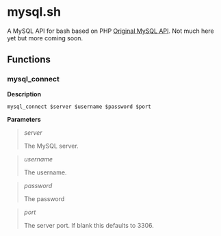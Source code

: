 mysql.sh
========

A MySQL API for bash based on PHP
[Original MySQL API](http://php.net/manual/en/book.mysql.php). Not
much here yet but more coming soon.

Functions
---------

### mysql_connect

**Description**

    mysql_connect $server $username $password $port


**Parameters**

>*server*
>
>The MySQL server.


>*username*
>
>The username.


>*password*
>
>The password

>*port*
>
>The server port. If blank this defaults to 3306.
